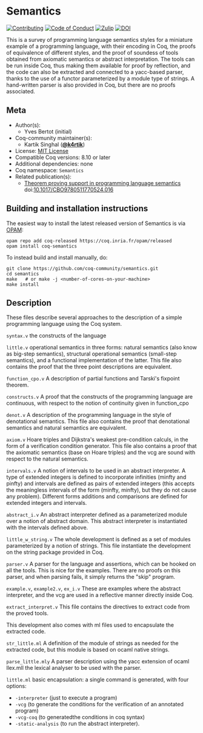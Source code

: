 # Semantics

[![Contributing][contributing-shield]][contributing-link]
[![Code of Conduct][conduct-shield]][conduct-link]
[![Zulip][zulip-shield]][zulip-link]
[![DOI][doi-shield]][doi-link]


[contributing-shield]: https://img.shields.io/badge/contributions-welcome-%23f7931e.svg
[contributing-link]: https://github.com/coq-community/manifesto/blob/master/CONTRIBUTING.md

[conduct-shield]: https://img.shields.io/badge/%E2%9D%A4-code%20of%20conduct-%23f15a24.svg
[conduct-link]: https://github.com/coq-community/manifesto/blob/master/CODE_OF_CONDUCT.md

[zulip-shield]: https://img.shields.io/badge/chat-on%20zulip-%23c1272d.svg
[zulip-link]: https://coq.zulipchat.com/#narrow/stream/237663-coq-community-devs.20.26.20users


[doi-shield]: https://zenodo.org/badge/DOI/10.1017/CBO9780511770524.016.svg
[doi-link]: https://doi.org/10.1017/CBO9780511770524.016

This is a survey of programming language semantics styles
for a miniature example of a programming language, with their encoding
in Coq, the proofs of equivalence of different styles, and the proof
of soundess of tools obtained from axiomatic semantics or abstract
interpretation.  The tools can be run inside Coq, thus making them
available for proof by reflection, and the code can also be extracted
and connected to a yacc-based parser, thanks to the use of a functor
parameterized by a module type of strings.  A hand-written parser is
also provided in Coq, but there are no proofs associated.


## Meta

- Author(s):
  - Yves Bertot (initial)
- Coq-community maintainer(s):
  - Kartik Singhal ([**@k4rtik**](https://github.com/k4rtik))
- License: [MIT License](LICENSE)
- Compatible Coq versions: 8.10 or later
- Additional dependencies: none
- Coq namespace: `Semantics`
- Related publication(s):
  - [Theorem proving support in programming language semantics](https://hal.inria.fr/inria-00160309) doi:[10.1017/CBO9780511770524.016](https://doi.org/10.1017/CBO9780511770524.016)

## Building and installation instructions

The easiest way to install the latest released version of Semantics
is via [OPAM](https://opam.ocaml.org/doc/Install.html):

```shell
opam repo add coq-released https://coq.inria.fr/opam/released
opam install coq-semantics
```

To instead build and install manually, do:

``` shell
git clone https://github.com/coq-community/semantics.git
cd semantics
make   # or make -j <number-of-cores-on-your-machine> 
make install
```


## Description
These files describe several approaches to the description of a simple
programming language using the Coq system.

`syntax.v` the constructs of the language

`little.v` operational semantics in three forms: natural semantics (also know
  as big-step semantics), structural operational semantics (small-step
  semantics), and a functional implementation of the latter.  This file
  also contains the proof that the three point descriptions are equivalent.

`function_cpo.v`  A description of partial functions and Tarski's fixpoint theorem.

`constructs.v`  A proof that the constructs of the programming language are
  continuous, with respect to the notion of continuity given in function_cpo

`denot.v` A description of the programming language in the style of denotational
  semantics.  This file also contains the proof that denotational semantics
  and natural semantics are equivalent.

`axiom.v` Hoare triples and Dijkstra's weakest pre-condition calculs, in the form
  of a verification condition generator.  This   file also contains a proof that
  the axiomatic semantics (base on Hoare triples) and the vcg are sound with
  respect to the natural semantics.

`intervals.v` A notion of intervals to be used in an abstract interpreter.
  A type of extended integers is defined to incorporate infinities (minfty
  and pinfty) and intervals are defined as pairs of extended integers
  (this accepts the meaningless intervals of the form (minfty, minfty), but
  they do not cause any problem).  Different forms additions and comparisons
  are defined for extended integers and intervals.

`abstract_i.v`  An abstract interpreter defined as a parameterized module over
  a notion of abstract domain.  This abstract interpreter is instantiated
  with the intervals defined above.

`little_w_string.v`  The whole development is defined as a set of modules
  parameterized by a notion of strings.  This file instantiate the development
  on the string package provided in Coq.

`parser.v` A parser for the language and assertions, which can be hooked on all
  the tools.  This is nice for the examples.  There are no proofs on this
  parser, and when parsing fails, it simply returns the "skip" program.

`example.v`, `example2.v`, `ex_i.v`  These are examples where the abstract interpreter,
  and the vcg are used in a reflective manner directly inside Coq.

`extract_interpret.v`  This file contains the directives to extract code from
  the proved tools.

This development also comes with ml files used to encapsulate the extracted
code.

`str_little.ml`  A definition of the module of strings as needed for the
  extracted code, but this module is based on ocaml native strings.

`parse_little.mly` A parser description using the yacc extension of ocaml
llex.mll the lexical analyser to be used with the parser.

`little.ml` basic encapsulation: a single command is generated, with four
  options:
  - `-interpreter` (just to execute a program)
  - `-vcg` (to generate the conditions for the verification of an annotated program)
  - `-vcg-coq` (to generatedthe conditions in coq syntax)
  - `-static-analysis` (to run the abstract interpreter).

